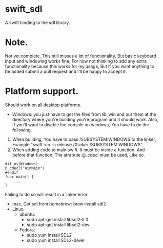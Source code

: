 # swift_sdl
A swift binding to the sdl library.
# Note.
Not yet complete, This still misses a lot of functionality, But basic keyboard input and windowing works fine, For now not thinking to add any extra functionality because this works for my usage, But if you want anything to be added submit a pull request and I'll be happy to accept it.
# Platform support.
Should work on all desktop platforms. 
- Windows: you just have to get the files from lib_win and put them at the directory where you're building you're program and it should work.
Also, If you'll want to disable the console on windows, You have to do the following.
1. When building, You have to pass /SUBSYSTEM:WINDOWS to the linker, Example "swift run -c release /Xlinker /SUBSYSTEM:WINDOWS"
2. When adding code to main.swift, It must be inside a function, And before that function, The atrabute @_cdecl must be used, Like so.
``` import SDL
#if os(Windows)
@_cdecl("WinMain")
#endif
func main() {
    ...
}
```
Failing to do so will result in a linker error.
- mac, Get sdl from homebrew: brew install sdl2
- Linux.
    - ubuntu:
        - sudo apt-get install libsdl2-2.0
        - sudo apt-get install libsdl2-dev
    - Fedora:
        - sudo yum install SDL2
        - sudo yum install SDL2-devel
